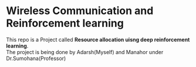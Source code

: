 # Wireless Communication and Reinforcement learning
This repo is a Project called **Resource allocation uisng deep reinforcement learning**. \
The project is being done by Adarsh(Myself) and Manahor under Dr.Sumohana(Professor)

